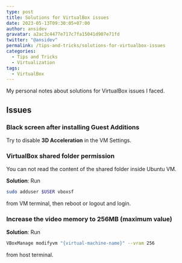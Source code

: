 ```yaml
---
type: post
title: Solutions for VirtualBox issues
date: 2023-05-13T09:30:05+07:00
author: ansidev
gravatar: a2ac3c4477e717c7fa15041d907e71fd
twitter: "@ansidev"
permalink: /tips-and-tricks/solutions-for-virtualbox-issues
categories:
  - Tips and Tricks
  - Virtualization
tags:
  - VirtualBox
---
```


My personal notes about solutions for VirtualBox issues I faced.

<!-- more -->

## Issues

### Black screen after installing Guest Additions

Try to disable **3D Acceleration** in the VM Settings.

### VirtualBox shared folder permission

You can not read the content of the shared folder inside Ubuntu VM.

**Solution**: Run

```sh
sudo adduser $USER vboxsf
```

from VM terminal, then reboot or logout and login.

### Increase the video memory to 256MB (maximum value)

**Solution**: Run

```sh
VBoxManage modifyvm "{virtual-machine-name}" --vram 256
```

from host terminal.

